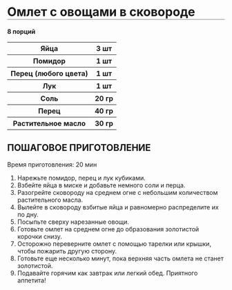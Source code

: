 <html lang="ru">
<head>
    <meta charset="UTF-8">
</head>
<body>
    <h1 style="border-bottom: 1px solid grey">Омлет с овощами в сковороде</h1>
    <h style="font-weight: bolder">8 порций</h>
    <table>
        <tr>
            <th>Яйца</th>
            <th>3 шт</th>
        </tr>
        <tr>
            <th>Помидор</th>
            <th>1 шт</th>
        </tr>
        <tr>
            <th>Перец (любого цвета)</th>
            <th>1 шт</th>
        </tr>
        <tr>
            <th>Лук</th>
            <th>1 шт</th>
        </tr>
        <tr>
            <th>Соль</th>
            <th>20 гр</th>
        </tr>
        <tr>
            <th>Перец</th>
            <th>40 гр</th>
        </tr>
        <tr>
            <th>Растительное масло</th>
            <th>30 гр</th>
        </tr>
    </table>
    <h2>ПОШАГОВОЕ ПРИГОТОВЛЕНИЕ</h2>
    <p>Время приготовления: 20 мин</p>
    <ol>
        <li>Нарежьте помидор, перец и лук кубиками.</li>
        <li>Взбейте яйца в миске и добавьте немного соли и перца.</li>
        <li>Разогрейте сковороду на среднем огне с небольшим количеством растительного масла.</li>
        <li>Вылейте в сковороду взбитые яйца и равномерно распределите их по дну.</li>
        <li>Посыпьте сверху нарезанные овощи.</li>
        <li>Готовьте омлет на среднем огне до образования золотистой корочки снизу.</li>
        <li>Осторожно переверните омлет с помощью тарелки или крышки, чтобы пожарить другую сторону.</li>
        <li>Готовьте еще несколько минут, пока верхняя часть омлета не станет золотистой.</li>
        <li>Подавайте горячим как завтрак или легкий обед. Приятного аппетита!</li>
    </ol>
</body>
</html>